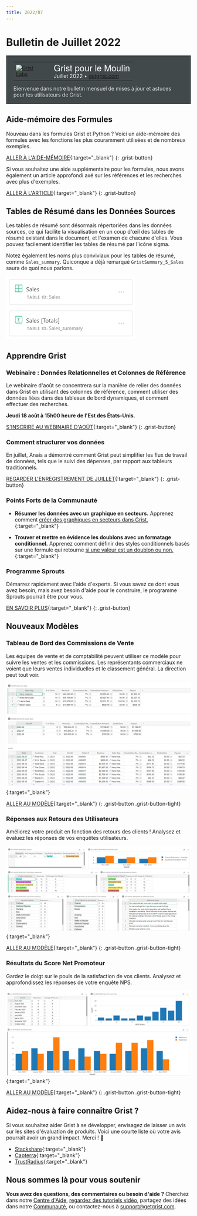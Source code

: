 ```yaml
---
title: 2022/07
---
```


# Bulletin de Juillet 2022

<style>
  /* restaurer certains paramètres par défaut mal remplacés */
  .newsletter-header .table {
    background-color: initial;
    border: initial;
  }
  .newsletter-header .table > tbody > tr > td {
    padding: initial;
    border: initial;
    vertical-align: initial;
  }
  .newsletter-header img.header-img {
    padding: initial;
    max-width: initial;
    display: initial;
    padding: initial;
    line-height: initial;
    background-color: initial;
    border: initial;
    border-radius: initial;
    margin: initial;
  }

  /* copier les styles de la newsletter, avec un préfixe pour une spécificité suffisante */
  .newsletter-header .header {
    border: none;
    padding: 0;
    margin: 0;
  }
  .newsletter-header table > tbody > tr > td.header-image {
    width: 80px;
    padding-right: 16px;
  }
  .newsletter-header table > tbody > tr > td.header-text {
    background-color: #42494B;
    padding: 16px 20px;
  }
  .newsletter-header table.header-top {
    border: none;
    padding: 0;
    margin: 0;
    width: 100%;
  }
  .header-title {
    font-family: Helvetica Neue, Helvetica, Arial, sans-serif;
    font-size: 24px;
    line-height: 28px;
    color: #FFFFFF;
  }
  .header-month {
    color: #FFFFFF;
  }
  .header-welcome {
    margin-top: 12px;
    color: #FFFFFF;
  }
  .newsletter-summary {
    background-color: #e3fff5;
    margin: 0;
    padding: 10px;
  }
  .newsletter-summary-header {
    text-align: center;
    padding-bottom: 10px;
    border-bottom: 1px solid lightgrey;
  }
  .newsletter-summary ul {
    padding-left: 20px;
  }
  .newsletter-summary li {
    margin-bottom: 10px;
  }
  .newsletter-summary li p {
    margin: 0px
  }
</style>
<div class="newsletter-header">
<table class="header" cellpadding="0" cellspacing="0" border="0"><tr>
  <td class="header-text">
    <table class="header-top"><tr>
      <td class="header-image">
        <a href="https://www.getgrist.com">
          <img class="header-img" src="/images/newsletters/grist-labs.png" width="80" height="80" alt="Grist Labs" border="0">
        </a>
      </td>
      <td class="header-top-text">
        <div class="header-title">Grist pour le Moulin</div>
        <div class="header-month">Juillet 2022
          &#8226; <a href="https://www.getgrist.com/">getgrist.com</a></div>
      </td>
    </tr></table>
    <div class="header-welcome" style="color: #e0e0e0;">
      Bienvenue dans notre bulletin mensuel de mises à jour et astuces pour les utilisateurs de Grist.
    </div>
  </td>
</tr></table>
</div>

## Aide-mémoire des Formules

Nouveau dans les formules Grist et Python ? Voici un aide-mémoire des formules avec les fonctions les plus couramment utilisées et de nombreux exemples.

[ALLER À L'AIDE-MÉMOIRE](../formula-cheat-sheet.md){:target="\_blank"}
{: .grist-button}

Si vous souhaitez une aide supplémentaire pour les formules, nous avons également un article approfondi axé sur les références et les recherches avec plus d'exemples.

[ALLER À L'ARTICLE](../references-lookups.md){:target="\_blank"}
{: .grist-button}

## Tables de Résumé dans les Données Sources

Les tables de résumé sont désormais répertoriées dans les données sources, ce qui facilite la visualisation en un coup d'œil des tables de résumé existant dans le document, et l'examen de chacune d'elles. Vous pouvez facilement identifier les tables de résumé par l'icône sigma.

Notez également les noms plus conviviaux pour les tables de résumé, comme `Sales_summary`. Quiconque a déjà remarqué `GristSummary_5_Sales` saura de quoi nous parlons.

![Tables de Résumé dans les Données Sources](../images/newsletters/2022-07/summary-in-raw-trim.png)

## Apprendre Grist

### Webinaire : Données Relationnelles et Colonnes de Référence

Le webinaire d'août se concentrera sur la manière de relier des données dans Grist en utilisant des colonnes de référence, comment utiliser des données liées dans des tableaux de bord dynamiques, et comment effectuer des recherches.

**Jeudi 18 août à 15h00 heure de l'Est des États-Unis.**

[S'INSCRIRE AU WEBINAIRE D'AOÛT](https://www.getgrist.com/learn-grist-webinar/){:target="\_blank"}
{: .grist-button}

### Comment structurer vos données

En juillet, Anais a démontré comment Grist peut simplifier les flux de travail de données, tels que le suivi des dépenses, par rapport aux tableurs traditionnels.

[REGARDER L'ENREGISTREMENT DE JUILLET](https://www.youtube.com/watch?v=jWK4hBXbyKc){:target="\_blank"}
{: .grist-button}

### Points Forts de la Communauté

* **Résumer les données avec un graphique en secteurs.** Apprenez comment [créer des graphiques en secteurs dans Grist.](https://community.getgrist.com/t/creating-summarize-data-with-pie-chart/){:target="\_blank"}

* **Trouver et mettre en évidence les doublons avec un formatage conditionnel.** Apprenez comment définir des styles conditionnels basés sur une formule qui retourne [si une valeur est un doublon ou non.](https://community.getgrist.com/t/blocking-duplicate-values/1170){:target="\_blank"}

### Programme Sprouts

Démarrez rapidement avec l'aide d'experts. Si vous savez ce dont vous avez besoin, mais avez besoin d'aide pour le construire, le programme Sprouts pourrait être pour vous.

[EN SAVOIR PLUS](https://www.getgrist.com/sprouts-program/){:target="\_blank"}
{: .grist-button}

## Nouveaux Modèles

### Tableau de Bord des Commissions de Vente

Les équipes de vente et de comptabilité peuvent utiliser ce modèle pour suivre les ventes et les commissions. Les représentants commerciaux ne voient que leurs ventes individuelles et le classement général. La direction peut tout voir.

[![Tableau de Bord des Commissions de Vente](../images/newsletters/2022-07/sales-commission.png)](https://templates.getgrist.com/pVq4xESKtU24/Sales-Commissions-Dashboard/){:target="\_blank"}

[ALLER AU MODÈLE](https://templates.getgrist.com/pVq4xESKtU24/Sales-Commissions-Dashboard/){:target="\_blank"}
{: .grist-button .grist-button-tight}

### Réponses aux Retours des Utilisateurs

Améliorez votre produit en fonction des retours des clients ! Analysez et évaluez les réponses de vos enquêtes utilisateurs.

[![Réponses aux Retours des Utilisateurs](../images/newsletters/2022-07/user-feedback.png)](https://templates.getgrist.com/4ktYzGV1mUip/User-Feedback-Responses/){:target="\_blank"}

[ALLER AU MODÈLE](https://templates.getgrist.com/4ktYzGV1mUip/User-Feedback-Responses/){:target="\_blank"}
{: .grist-button .grist-button-tight}

### Résultats du Score Net Promoteur

Gardez le doigt sur le pouls de la satisfaction de vos clients. Analysez et approfondissez les réponses de votre enquête NPS.

[![Résultats du Score Net Promoteur](../images/newsletters/2022-07/nps-results.png)](https://templates.getgrist.com/qvND7WUcuNb2/Net-Promoter-Score-Results/){:target="\_blank"}

[ALLER AU MODÈLE](https://templates.getgrist.com/qvND7WUcuNb2/Net-Promoter-Score-Results/){:target="\_blank"}
{: .grist-button .grist-button-tight}

## Aidez-nous à faire connaître Grist ?
Si vous souhaitez aider Grist à se développer, envisagez de laisser un avis sur les sites d'évaluation de produits. Voici une courte liste où votre avis pourrait avoir un grand impact. Merci ! 🙏

* [Stackshare](https://stackshare.io/getgrist){:target="\_blank"}
* [Capterra](https://www.capterra.com/p/232821/Grist/){:target="\_blank"}
* [TrustRadius](https://www.trustradius.com/products/grist/){:target="\_blank"}

## Nous sommes là pour vous soutenir

**Vous avez des questions, des commentaires ou besoin d'aide ?** Cherchez dans notre [Centre d'Aide](../index.md), [regardez des tutoriels vidéo](https://www.youtube.com/channel/UCx0ioQrrC-bIrkmZ7ZULr0g/playlists), partagez des idées dans notre [Communauté](https://community.getgrist.com), ou contactez-nous à <support@getgrist.com>.
